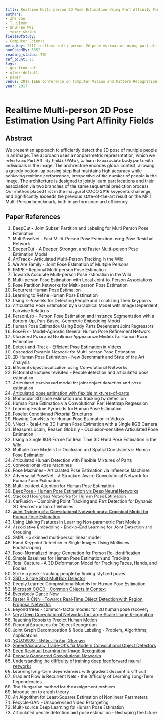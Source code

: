```yaml
---
title: Realtime Multi-person 2D Pose Estimation Using Part Affinity Fields
authors:
- Zhe Cao
- T. Simon
- Shih-En Wei
- Yaser Sheikh
fieldsOfStudy:
- Computer Science
meta_key: 2017-realtime-multi-person-2d-pose-estimation-using-part-affinity-fields
numCitedBy: 3852
reading_status: TBD
ref_count: 83
tags:
- gen-from-ref
- other-default
- paper
venue: 2017 IEEE Conference on Computer Vision and Pattern Recognition (CVPR)
year: 2017
---
```


# Realtime Multi-person 2D Pose Estimation Using Part Affinity Fields

## Abstract

We present an approach to efficiently detect the 2D pose of multiple people in an image. The approach uses a nonparametric representation, which we refer to as Part Affinity Fields (PAFs), to learn to associate body parts with individuals in the image. The architecture encodes global context, allowing a greedy bottom-up parsing step that maintains high accuracy while achieving realtime performance, irrespective of the number of people in the image. The architecture is designed to jointly learn part locations and their association via two branches of the same sequential prediction process. Our method placed first in the inaugural COCO 2016 keypoints challenge, and significantly exceeds the previous state-of-the-art result on the MPII Multi-Person benchmark, both in performance and efficiency.

## Paper References

1. DeepCut - Joint Subset Partition and Labeling for Multi Person Pose Estimation
2. MultiPoseNet - Fast Multi-Person Pose Estimation using Pose Residual Network
3. DeeperCut - A Deeper, Stronger, and Faster Multi-person Pose Estimation Model
4. ArtTrack - Articulated Multi-Person Tracking in the Wild
5. We Are Family - Joint Pose Estimation of Multiple Persons
6. RMPE - Regional Multi-person Pose Estimation
7. Towards Accurate Multi-person Pose Estimation in the Wild
8. Multi-person Pose Estimation with Local Joint-to-Person Associations
9. Pose Partition Networks for Multi-person Pose Estimation
10. Recurrent Human Pose Estimation
11. Learning to Refine Human Pose Estimation
12. Using k-Poselets for Detecting People and Localizing Their Keypoints
13. Articulated Pose Estimation by a Graphical Model with Image Dependent Pairwise Relations
14. PersonLab - Person Pose Estimation and Instance Segmentation with a Bottom-Up, Part-Based, Geometric Embedding Model
15. Human Pose Estimation Using Body Parts Dependent Joint Regressors
16. PoseFix - Model-Agnostic General Human Pose Refinement Network
17. Clustered Pose and Nonlinear Appearance Models for Human Pose Estimation
18. Detect-and-Track - Efficient Pose Estimation in Videos
19. Cascaded Pyramid Network for Multi-person Pose Estimation
20. 2D Human Pose Estimation - New Benchmark and State of the Art Analysis
21. Efficient object localization using Convolutional Networks
22. Pictorial structures revisited - People detection and articulated pose estimation
23. Articulated part-based model for joint object detection and pose estimation
24. [Articulated pose estimation with flexible mixtures-of-parts](2011-articulated-pose-estimation-with-flexible-mixtures-of-parts)
25. Monocular 3D pose estimation and tracking by detection
26. Human Pose Estimation via Convolutional Part Heatmap Regression
27. Learning Feature Pyramids for Human Pose Estimation
28. Poselet Conditioned Pictorial Structures
29. Flowing ConvNets for Human Pose Estimation in Videos
30. VNect - Real-time 3D Human Pose Estimation with a Single RGB Camera
31. Measure Locally, Reason Globally - Occlusion-sensitive Articulated Pose Estimation
32. Using a Single RGB Frame for Real Time 3D Hand Pose Estimation in the Wild
33. Multiple Tree Models for Occlusion and Spatial Constraints in Human Pose Estimation
34. Articulated Human Detection with Flexible Mixtures of Parts
35. Convolutional Pose Machines
36. Pose Machines - Articulated Pose Estimation via Inference Machines
37. Adversarial PoseNet - A Structure-Aware Convolutional Network for Human Pose Estimation
38. Multi-context Attention for Human Pose Estimation
39. [DeepPose - Human Pose Estimation via Deep Neural Networks](2014-deeppose-human-pose-estimation-via-deep-neural-networks)
40. [Stacked Hourglass Networks for Human Pose Estimation](2016-stacked-hourglass-networks-for-human-pose-estimation)
41. CarFusion - Combining Point Tracking and Part Detection for Dynamic 3D Reconstruction of Vehicles
42. [Joint Training of a Convolutional Network and a Graphical Model for Human Pose Estimation](2014-joint-training-of-a-convolutional-network-and-a-graphical-model-for-human-pose-estimation)
43. Using Linking Features in Learning Non-parametric Part Models
44. Associative Embedding - End-to-End Learning for Joint Detection and Grouping
45. SMPL - a skinned multi-person linear model
46. Hand Keypoint Detection in Single Images Using Multiview Bootstrapping
47. Pose-Normalized Image Generation for Person Re-identification
48. Simple Baselines for Human Pose Estimation and Tracking
49. Total Capture - A 3D Deformation Model for Tracking Faces, Hands, and Bodies
50. Strike a pose - tracking people by finding stylized poses
51. [SSD - Single Shot MultiBox Detector](2016-ssd-net.md)
52. Deeply Learned Compositional Models for Human Pose Estimation
53. [Microsoft COCO - Common Objects in Context](2014-microsoft-coco-common-objects-in-context)
54. Everybody Dance Now
55. [Faster R-CNN - Towards Real-Time Object Detection with Region Proposal Networks](2015-faster-r-cnn-towards-real-time-object-detection-with-region-proposal-networks)
56. Beyond trees - common-factor models for 2D human pose recovery
57. [Very Deep Convolutional Networks for Large-Scale Image Recognition](2014-vggnet.md)
58. Teaching Robots to Predict Human Motion
59. Pictorial Structures for Object Recognition
60. Joint Graph Decomposition & Node Labeling - Problem, Algorithms, Applications
61. [YOLO9000 - Better, Faster, Stronger](2017-yolo9000-better-faster-stronger)
62. [Speed/Accuracy Trade-Offs for Modern Convolutional Object Detectors](2017-speed-accuracy-trade-offs-for-modern-convolutional-object-detectors)
63. [Deep Residual Learning for Image Recognition](2015-resnet.md)
64. [Densely Connected Convolutional Networks](2017-densely-connected-convolutional-networks)
65. [Understanding the difficulty of training deep feedforward neural networks](2010-understanding-the-difficulty-of-training-deep-feedforward-neural-networks)
66. Learning long-term dependencies with gradient descent is difficult
67. Gradient Flow in Recurrent Nets - the Difficulty of Learning Long-Term Dependencies
68. The Hungarian method for the assignment problem
69. Introduction to graph theory
70. An Algorithm for Least-Squares Estimation of Nonlinear Parameters
71. Recycle-GAN - Unsupervised Video Retargeting
72. Multi-source Deep Learning for Human Pose Estimation
73. Articulated people detection and pose estimation - Reshaping the future
